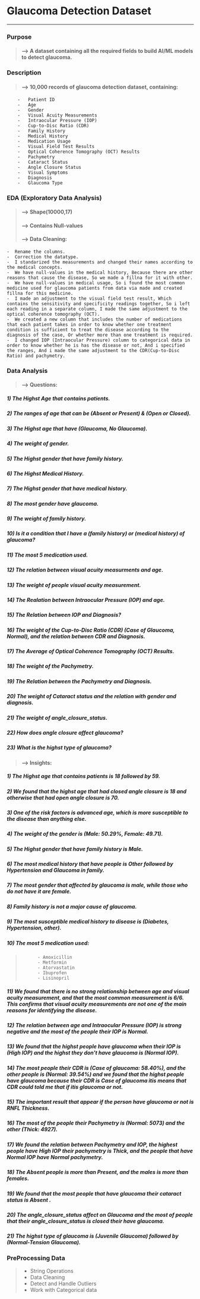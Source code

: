 # Glaucoma Detection Dataset
____________________________

### Purpose
> #### --> A dataset containing all the required fields to build AI/ML models to detect glaucoma.

### Description
> #### --> 10,000 records of glaucoma detection dataset, containing:

        -   Patient ID
        -   Age
        -   Gender
        -   Visual Acuity Measurements
        -   Intraocular Pressure (IOP)
        -   Cup-to-Disc Ratio (CDR)
        -   Family History
        -   Medical History
        -   Medication Usage
        -   Visual Field Test Results
        -   Optical Coherence Tomography (OCT) Results
        -   Pachymetry
        -   Cataract Status
        -   Angle Closure Status
        -   Visual Symptoms
        -   Diagnosis
        -   Glaucoma Type

### EDA (Exploratory Data Analysis)

> #### --> Shape(10000,17)
> #### --> Contains Null-values
> #### --> Data Cleaning:

	-  Rename the columns.
	-  Correction the datatype.
	-  I standarized the measurements and changed their names according to the medical concepts.
	-  We have null-values in the medical history, Because there are other reasons that cause the disease, So we made a fillna for it with other.
	-  We have null-values in medical usage, So i found the most common medicine used for glaucoma patients from data via made and created fillna for this medicine. 
	-  I made an adjustment to the visual field test result, Which contains the sensitivity and specificity readings together, So i left each reading in a separate column, I made the same adjustment to the optical coherence tomography (OCT).
	-  We created a new column that includes the number of medications that each patient takes in order to know whether one treatment condition is sufficient to treat the disease according to the diagnosis of the case, Or whether more than one treatment is required.
	-  I changed IOP (Intraocular Pressure) column to categorical data in order to know whether he is has the disease or not, And i specified the ranges, And i made the same adjustment to the CDR(Cup-to-Disc Ratio) and pachymetry.

### Data Analysis
> #### --> Questions:

#####   1) The Highst Age that contains patients.
##### 	2) The ranges of age that can be (Absent or Present) & (Open or Closed).
#####	3) The Highst age that have (Glaucoma, No Glaucoma).
#####	4) The weight of gender.
#####	5) The Highst gender that have family history.
#####	6) The Highst Medical History.
#####	7) The Highst gender that have medical history.
#####	8) The most gender have glaucoma.
#####	9) The weight of family history.
#####	10) Is it a condition that I have a (family history) or (medical history) of glaucoma?
#####	11) The most 5 medication used.
#####	12) The relation between visual acuity measurments and age.
#####	13) The weight of people visual acuity measurement.
#####	14) The Realation between Intraocular Pressure (IOP) and age.
#####	15) The Relation between IOP and Diagnosis? 
#####	16) The weight of the Cup-to-Disc Ratio (CDR) (Case of Glaucoma, Normal), and the relation between CDR and Diagnosis.
#####	17) The Average of Optical Coherence Tomography (OCT) Results.
#####	18) The weight of the Pachymetry.
#####	19) The Relation between the Pachymetry and Diagnosis.
#####	20) The weight of Cataract status and the relation with gender and diagnosis.
#####	21) The weight of angle_closure_status.
#####	22) How does angle closure affect glaucoma?
#####	23) What is the highst type of glaucoma?


> #### --> Insights:

#####	1) The Highst age that contains patients is 18 followed by 59.
#####	2) We found that the highst age that had closed angle closure is 18 and otherwise that had open angle closure is 70.
#####	3) One of the risk factors is advanced age, which is more susceptible to the disease than anything else.
#####	4) The weight of the gender is (Male: 50.29%, Female: 49.71).
#####	5) The Highst gender that have family history is Male.
#####	6) The most medical history that have people is Other followed by Hypertension and Glaucoma in family.
#####	7) The most gender that affected by glaucoma is male, while those who do not have it are female.
#####	8) Family history is not a major cause of glaucoma.
#####	9) The most susceptible medical history to disease is (Diabetes, Hypertension, other).
#####	10) The most 5 medication used:
>      		- Amoxicillin
>      		- Metformin
>      		- Atorvastatin	
>      		- Ibuprofen
>      		- Lisinopril

#####	11) We found that there is no strong relationship between age and visual acuity measurement, and that the most common measurement is 6/6. This confirms that visual acuity measurements are not one of the main reasons for identifying the disease.
#####	12) The relation between age and Intraocular Pressure (IOP) is strong negative and the most of the people their IOP is Normal.
#####	13) We found that the highst people have glaucoma when their IOP is (High IOP) and the highst they don't have glaucoma is (Normal IOP).
#####	14) The most people their CDR is (Case of glaucoma: 58.40%), and the other people is (Normal: 39.54%) and we found that the highst people have glaucoma because their CDR is Case of glaucoma itis means that CDR could told me that if itis glaucoma or not.
#####	15) The important result that appear if the person have glaucoma or not is RNFL Thickness.
#####	16) The most of the people their Pachymetry is (Normal: 5073) and the other (Thick: 4927).
#####	17) We found the relation between Pachymetry and IOP, the highest people have High IOP their pachymetry is Thick, and the people that have Normal IOP have Normal pachymetry.
#####	18) The Absent people is more than Present, and the males is more than females.
#####	19) We found that the most people that have glaucoma their cataract status is Absent .
#####	20) The angle_closure_status affect on Glaucoma and the most of people that their angle_closure_status is closed their have glaucoma.
#####	21) The highst type of glaucoma is (Juvenile Glaucoma) followed by (Normal-Tension Glaucoma).

### PreProcessing Data
>	- String Operations
>	- Data Cleaning
>	- Detect and Handle Outliers
>	- Work with Categorical data	